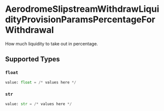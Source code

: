 # AerodromeSlipstreamWithdrawLiquidityProvisionParamsPercentageForWithdrawal

How much liquidity to take out in percentage.


## Supported Types

### `float`

```python
value: float = /* values here */
```

### `str`

```python
value: str = /* values here */
```

